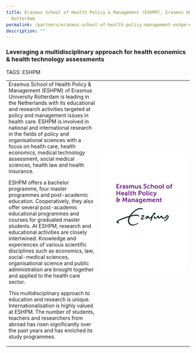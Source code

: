 ```yaml
---
title: Erasmus School of Health Policy & Management (ESHPM), Erasmus University
  Rotterdam
permalink: /partners/erasmus-school-of-health-policy-management-eshpm-erasmus-university-rotterdam/
description: ""
---
```

### Leveraging a multidisciplinary approach for health economics &amp; health technology assessments

TAGS: ESHPM


<table>
	<tbody>
		<tr>
			<td style="width:50%">
Erasmus School of Health Policy &amp; Management (ESHPM) of Erasmus University Rotterdam is leading in the Netherlands with its educational and research activities targeted at policy and management issues in health care. ESHPM is involved in national and international research in the fields of policy and organisational sciences with a focus on health care, health economics, medical technology assessment, social medical sciences, health law and health insurance.

ESHPM offers a bachelor programme, four master programmes and post-academic education. Cooperatively, they also offer several post-academic educational programmes and courses for graduated master students. At ESHPM, research and educational activities are closely intertwined. Knowledge and experiences of various scientific disciplines such as economics, law, social-medical sciences, organisational science and public administration are brought together and applied to the health care sector.

This multidisciplinary approach to education and research is unique. Internationalisation is highly valued at ESHPM. The number of students, teachers and researchers from abroad has risen significantly over the past years and has enriched its study programmes.
							</td>
			<td style="width:50%">
				<img src="/images/Collaborate/Partners/eur_eshpm_endorse_rgb_2400_colour-1.jpg">
			</td>
			</tr></tbody></table>